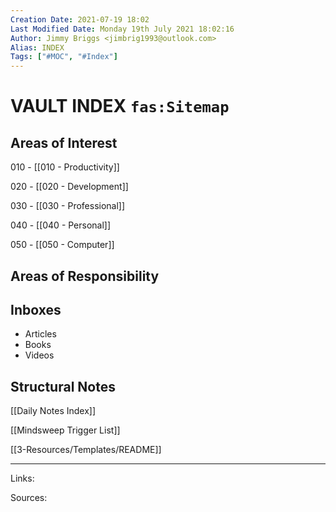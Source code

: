 ```yaml
---
Creation Date: 2021-07-19 18:02
Last Modified Date: Monday 19th July 2021 18:02:16
Author: Jimmy Briggs <jimbrig1993@outlook.com>
Alias: INDEX
Tags: ["#MOC", "#Index"]
---
```


# VAULT INDEX `fas:Sitemap`

## Areas of Interest

010 - [[010 - Productivity]]

020 - [[020 - Development]]

030 - [[030 - Professional]]

040 - [[040 - Personal]]

050 - [[050 - Computer]]

## Areas of Responsibility

## Inboxes

- Articles
- Books
- Videos

## Structural Notes

[[Daily Notes Index]]

[[Mindsweep Trigger List]]

[[3-Resources/Templates/README]]


***

Links: 

Sources:


